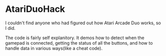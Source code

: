 AtariDuoHack
============

I couldn't find anyone who had figured out how Atari Arcade Duo works, so I did.

The code is fairly self explanitory. It demos how to detect when the gamepad is connected, getting the status of all the buttons, and how to handle data in various ways(like a cheat code).
